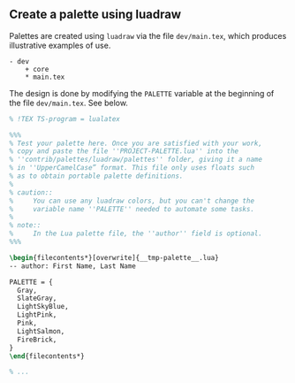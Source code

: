 Create a palette using luadraw
------------------------------

Palettes are created using `luadraw` via the file `dev/main.tex`, which produces illustrative examples of use.

~~~
- dev
    + core
    * main.tex
~~~


The design is done by modifying the `PALETTE` variable at the beginning of the file `dev/main.tex`. See below.

~~~latex
% !TEX TS-program = lualatex

%%%
% Test your palette here. Once you are satisfied with your work,
% copy and paste the file ''PROJECT-PALETTE.lua'' into the
% ''contrib/palettes/luadraw/palettes'' folder, giving it a name
% in ''UpperCamelCase” format. This file only uses floats such
% as to obtain portable palette definitions.
%
% caution::
%     You can use any luadraw colors, but you can't change the
%     variable name ''PALETTE'' needed to automate some tasks.
%
% note::
%     In the Lua palette file, the ''author'' field is optional.
%%%

\begin{filecontents*}[overwrite]{__tmp-palette__.lua}
-- author: First Name, Last Name

PALETTE = {
  Gray,
  SlateGray,
  LightSkyBlue,
  LightPink,
  Pink,
  LightSalmon,
  FireBrick,
}
\end{filecontents*}

% ...
~~~
